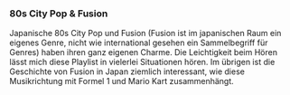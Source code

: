 ### 80s City Pop & Fusion

Japanische 80s City Pop und Fusion (Fusion ist im japanischen Raum ein eigenes Genre, nicht wie international gesehen ein Sammelbegriff für Genres) haben ihren ganz eigenen Charme. Die Leichtigkeit beim Hören lässt mich diese Playlist in vielerlei Situationen hören. Im übrigen ist die Geschichte von Fusion in Japan ziemlich interessant, wie diese Musikrichtung mit Formel 1 und Mario Kart zusammenhängt.